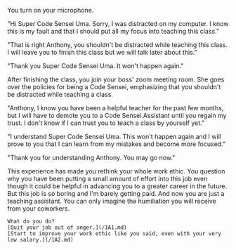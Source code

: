 You turn on your microphone.

"Hi Super Code Sensei Uma. Sorry, I was distracted on my computer. I know this is my fault and that I should put all my focus into teaching this class."

"That is right Anthony, you shouldn't be distracted while teaching this class. I will leave you to finish this class but we will talk later about this."

"Thank you Super Code Sensei Uma. It won't happen again."

After finishing the class, you join your boss' zoom meeting room. She goes over the policies for being a Code Sensei, emphasizing that you shouldn't be distracted while teaching a class.

"Anthony, I know you have been a helpful teacher for the past few months, but I will have to demote you to a Code Sensei Assistant until you regain my trust. I don't know if I can trust you to teach a class by yourself yet."

"I understand Super Code Sensei Uma. This won't happen again and I will prove to you that I can learn from my mistakes and become more focused."

"Thank you for understanding Anthony. You may go now."

This experience has made you rethink your whole work ethic. You question why you have been putting a small amount of effort into this job even though it could be helpful in advancing you to a greater career in the future. But this job is so boring and I'm barely getting paid. And now you are just a teaching assistant. You can only imagine the humiliation you will receive from your coworkers.

```
What do you do?
[Quit your job out of anger.](/1A1.md)
[Start to improve your work ethic like you said, even with your very low salary.](/1A2.md)
```